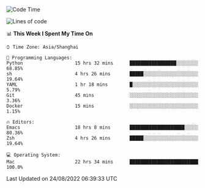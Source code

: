 <!--START_SECTION:waka-->
![Code Time](http://img.shields.io/badge/Code%20Time-811%20hrs%2052%20mins-blue)

![Lines of code](https://img.shields.io/badge/From%20Hello%20World%20I%27ve%20Written-22%20Thousand%20lines%20of%20code-blue)

📊 **This Week I Spent My Time On** 

```text
⌚︎ Time Zone: Asia/Shanghai

💬 Programming Languages: 
Python                   15 hrs 32 mins      █████████████████░░░░░░░░   68.85% 
sh                       4 hrs 26 mins       █████░░░░░░░░░░░░░░░░░░░░   19.64% 
YAML                     1 hr 18 mins        █░░░░░░░░░░░░░░░░░░░░░░░░   5.79% 
Git                      45 mins             ░░░░░░░░░░░░░░░░░░░░░░░░░   3.36% 
Docker                   15 mins             ░░░░░░░░░░░░░░░░░░░░░░░░░   1.15%

🔥 Editors: 
Emacs                    18 hrs 8 mins       ████████████████████░░░░░   80.36% 
Zsh                      4 hrs 26 mins       █████░░░░░░░░░░░░░░░░░░░░   19.64%

💻 Operating System: 
Mac                      22 hrs 34 mins      █████████████████████████   100.0%

```


 Last Updated on 24/08/2022 06:39:33 UTC
<!--END_SECTION:waka-->
